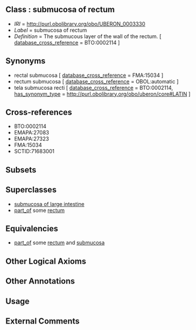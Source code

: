 
## Class : submucosa of rectum

 * *IRI* = http://purl.obolibrary.org/obo/UBERON_0003330
 * *Label* = submucosa of rectum
 * *Definition* = The submucous layer of the wall of the rectum. [ [database_cross_reference](../../ef/oboInOwl#hasDbXref.md) = BTO:0002114 ]

## Synonyms

 * rectal submucosa [ [database_cross_reference](../../ef/oboInOwl#hasDbXref.md) = FMA:15034 ]
 * rectum submucosa [ [database_cross_reference](../../ef/oboInOwl#hasDbXref.md) = OBOL:automatic ]
 * tela submucosa recti [ [database_cross_reference](../../ef/oboInOwl#hasDbXref.md) = BTO:0002114, [has_synonym_type](../../pe/oboInOwl#hasSynonymType.md) = http://purl.obolibrary.org/obo/uberon/core#LATIN ]

## Cross-references

 * BTO:0002114
 * EMAPA:27083
 * EMAPA:27323
 * FMA:15034
 * SCTID:71683001

## Subsets


## Superclasses

 * [submucosa of large intestine](../../UBERON/08/UBERON_0001208.md)
 * [part_of](../../BFO/50/BFO_0000050.md) some [rectum](../../UBERON/52/UBERON_0001052.md)

## Equivalencies

 * [part_of](../../BFO/50/BFO_0000050.md) some [rectum](../../UBERON/52/UBERON_0001052.md) and [submucosa](../../UBERON/09/UBERON_0000009.md)

## Other Logical Axioms


## Other Annotations


## Usage


## External Comments

